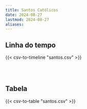 ```yaml
---
title: Santos Católicos
date: 2024-08-27
lastmod: 2024-08-27
aliases:
---
```


## Linha do tempo
{{< csv-to-timeline "santos.csv" >}}

<br />
<br />

## Tabela
{{< csv-to-table "santos.csv" >}}
